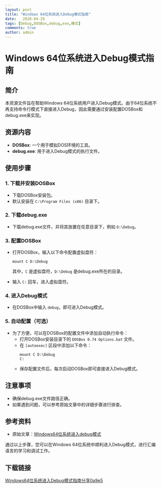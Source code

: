 ```yaml
---
layout: post
title: "Windows 64位系统进入Debug模式指南"
date:   2020-04-29
tags: [Debug,DOSBox,debug,exe,模式]
comments: true
author: admin
---
```

# Windows 64位系统进入Debug模式指南

## 简介

本资源文件旨在帮助Windows 64位系统用户进入Debug模式。由于64位系统不再支持命令行模式下直接进入Debug，因此需要通过安装配置DOSBox和debug.exe来实现。

## 资源内容

- **DOSBox**: 一个用于模拟DOS环境的工具。
- **debug.exe**: 用于进入Debug模式的执行文件。

## 使用步骤

### 1. 下载并安装DOSBox

- 下载DOSBox安装包。
- 默认安装在 `C:\Program Files (x86)` 目录下。

### 2. 下载debug.exe

- 下载debug.exe文件，并将其放置在任意目录下，例如 `D:\Debug`。

### 3. 配置DOSBox

- 打开DOSBox，输入以下命令配置虚拟盘符：
  ```
  mount C D:\Debug
  ```
  其中，`C` 是虚拟盘符，`D:\Debug` 是debug.exe所在的目录。

- 输入 `C:` 回车，进入虚拟盘符。

### 4. 进入Debug模式

- 在DOSBox中输入 `debug`，即可进入Debug模式。

### 5. 自动配置（可选）

- 为了方便，可以在DOSBox的配置文件中添加自动执行命令：
  - 打开DOSBox安装目录下的 `DOSBox 0.74 Options.bat` 文件。
  - 在 `[autoexec]` 区段中添加以下命令：
    ```
    mount C D:\Debug
    C:
    ```
  - 保存配置文件后，每次启动DOSBox即可直接进入Debug模式。

## 注意事项

- 确保debug.exe文件路径正确。
- 如果遇到问题，可以参考原始文章中的详细步骤进行排查。

## 参考资料

- 原始文章：[Windows64位系统进入debug模式](https://blog.csdn.net/mengyikenan/article/details/112853448)

通过以上步骤，您可以在Windows 64位系统中顺利进入Debug模式，进行汇编语言的学习和调试工作。

## 下载链接

[Windows64位系统进入Debug模式指南分享0a9e5](https://pan.quark.cn/s/5e85e65c2d01)